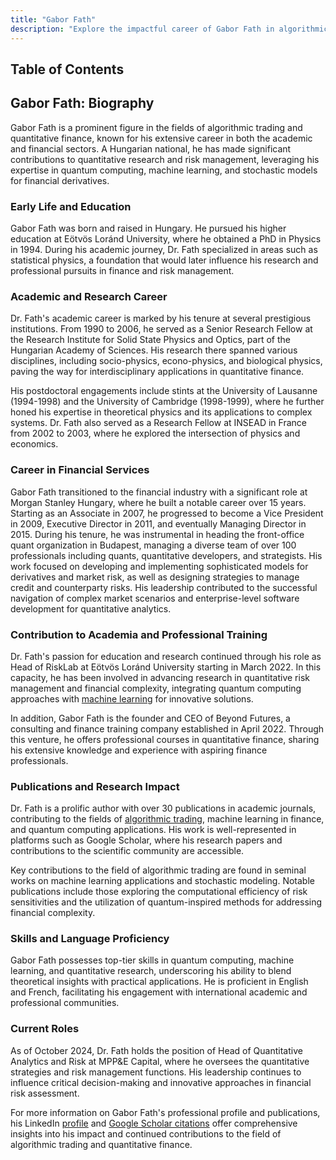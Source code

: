 ```yaml
---
title: "Gabor Fath"
description: "Explore the impactful career of Gabor Fath in algorithmic trading and finance research with expertise in quantum computing and quantitative strategies."
---
```




## Table of Contents

## Gabor Fath: Biography

Gabor Fath is a prominent figure in the fields of algorithmic trading and quantitative finance, known for his extensive career in both the academic and financial sectors. A Hungarian national, he has made significant contributions to quantitative research and risk management, leveraging his expertise in quantum computing, machine learning, and stochastic models for financial derivatives.

### Early Life and Education

Gabor Fath was born and raised in Hungary. He pursued his higher education at Eötvös Loránd University, where he obtained a PhD in Physics in 1994. During his academic journey, Dr. Fath specialized in areas such as statistical physics, a foundation that would later influence his research and professional pursuits in finance and risk management.

### Academic and Research Career

Dr. Fath's academic career is marked by his tenure at several prestigious institutions. From 1990 to 2006, he served as a Senior Research Fellow at the Research Institute for Solid State Physics and Optics, part of the Hungarian Academy of Sciences. His research there spanned various disciplines, including socio-physics, econo-physics, and biological physics, paving the way for interdisciplinary applications in quantitative finance.

His postdoctoral engagements include stints at the University of Lausanne (1994-1998) and the University of Cambridge (1998-1999), where he further honed his expertise in theoretical physics and its applications to complex systems. Dr. Fath also served as a Research Fellow at INSEAD in France from 2002 to 2003, where he explored the intersection of physics and economics.

### Career in Financial Services

Gabor Fath transitioned to the financial industry with a significant role at Morgan Stanley Hungary, where he built a notable career over 15 years. Starting as an Associate in 2007, he progressed to become a Vice President in 2009, Executive Director in 2011, and eventually Managing Director in 2015. During his tenure, he was instrumental in heading the front-office quant organization in Budapest, managing a diverse team of over 100 professionals including quants, quantitative developers, and strategists. His work focused on developing and implementing sophisticated models for derivatives and market risk, as well as designing strategies to manage credit and counterparty risks. His leadership contributed to the successful navigation of complex market scenarios and enterprise-level software development for quantitative analytics.

### Contribution to Academia and Professional Training

Dr. Fath's passion for education and research continued through his role as Head of RiskLab at Eötvös Loránd University starting in March 2022. In this capacity, he has been involved in advancing research in quantitative risk management and financial complexity, integrating quantum computing approaches with [machine learning](/wiki/machine-learning) for innovative solutions.

In addition, Gabor Fath is the founder and CEO of Beyond Futures, a consulting and finance training company established in April 2022. Through this venture, he offers professional courses in quantitative finance, sharing his extensive knowledge and experience with aspiring finance professionals.

### Publications and Research Impact

Dr. Fath is a prolific author with over 30 publications in academic journals, contributing to the fields of [algorithmic trading](/wiki/algorithmic-trading), machine learning in finance, and quantum computing applications. His work is well-represented in platforms such as Google Scholar, where his research papers and contributions to the scientific community are accessible.

Key contributions to the field of algorithmic trading are found in seminal works on machine learning applications and stochastic modeling. Notable publications include those exploring the computational efficiency of risk sensitivities and the utilization of quantum-inspired methods for addressing financial complexity.

### Skills and Language Proficiency

Gabor Fath possesses top-tier skills in quantum computing, machine learning, and quantitative research, underscoring his ability to blend theoretical insights with practical applications. He is proficient in English and French, facilitating his engagement with international academic and professional communities.

### Current Roles

As of October 2024, Dr. Fath holds the position of Head of Quantitative Analytics and Risk at MPP&E Capital, where he oversees the quantitative strategies and risk management functions. His leadership continues to influence critical decision-making and innovative approaches in financial risk assessment.

For more information on Gabor Fath's professional profile and publications, his LinkedIn [profile](https://www.linkedin.com/in/gabor-fath-04432318) and [Google Scholar citations](http://scholar.google.com/citations) offer comprehensive insights into his impact and continued contributions to the field of algorithmic trading and quantitative finance.